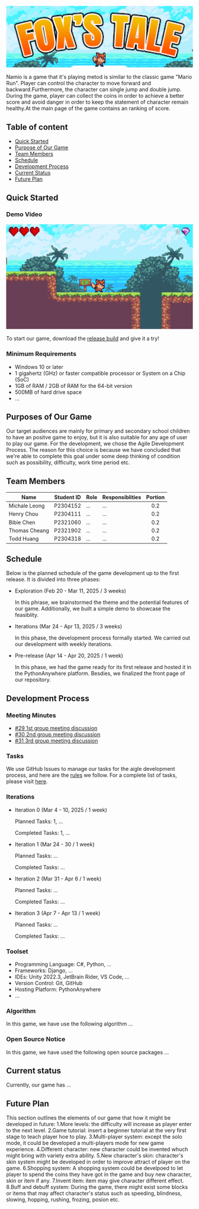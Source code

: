 ![Project Banner](./banner.png)

Namio is a game that it's playing metod is similar to the classic game "Mario Run". Player can control the character to move forward and backward.Furthermore, the character can single jump and double jump. During the game, player can collect the coins in order to achieve a better score and avoid danger in order to keep the statement of character remain healthy.At the main page of the game contains an ranking of score.

## Table of content

- [Quick Started](#quick-started)
- [Purpose of Our Game](#purpose)
- [Team Members](#members)
- [Schedule](#schedule)
- [Development Process](#development-process)
- [Current Status](#current-status)
- [Future Plan](#future-plan)

<a id='quick-started'></a>

## Quick Started

### Demo Video

[![Demo Video](./demo_capture.png)](https://www.youtube.com/watch?v=jfKfPfyJRdk)

To start our game, download the [release build](https://github.com/COMP2116-Ma-Mario-Game-Game/FoxsTale/releases/tag/beta.1) and give it a try!

### Minimum Requirements

- Windows 10 or later
- 1 gigahertz (GHz) or faster compatible processor or System on a Chip (SoC)
- 1GB of RAM / 2GB of RAM for the 64-bit version
- 500MB of hard drive space
- ...

<a id='purpose'></a>

## Purposes of Our Game

Our target audiences are mainly for primary and secondary school children to have an positve game to enjoy, but it is also suitable for any age of user to play our game. For the development, we chose the Agile Development Process. The reason for this choice is because we have concluded that we're able to complete this goal under some deep thinking of condition such as possibility, difficulty, work time period etc.

<a id='members'></a>

## Team Members

| Name | Student ID | Role | Responsiblities | Portion |
| --- | :---: | --- | --- | :---: |
| Michale Leong | P2304152 | ... | ... | 0.2 |
| Henry Chou | P2304111 | ... | ... | 0.2 |
| Bibie Chen | P2321060 | ... | ... | 0.2 |
| Thomas Cheang | P2321902 | ... | ... | 0.2 |
| Todd Huang | P2304318 | ... | ... | 0.2 |

<a id='schedule'></a>

## Schedule

Below is the planned schedule of the game development up to the first release. It is divided into three phases:

- Exploration (Feb 20 - Mar 11, 2025 / 3 weeks)

    In this phrase, we brainstormed the theme and the potential features of our game. Additionally, we built a simple demo to showcase the feasiblity.

- Iterations (Mar 24 - Apr 13, 2025 / 3 weeks)

    In this phase, the development process formally started. We carried out our development with weekly iterations.

- Pre-release (Apr 14 - Apr 20, 2025 / 1 week)

    In this phase, we had the game ready for its first release and hosted it in the PythonAnywhere platform. Besdies, we finalized the front page of our repository.

<a id='development-process'></a>

## Development Process

### Meeting Minutes

- [#29 1st group meeting discussion](https://github.com/COMP2116-Ma-Mario-Game-Game/Namio/issues/29)
- [#30 2nd group meeting discussion](https://github.com/COMP2116-Ma-Mario-Game-Game/Namio/issues/30)
- [#31 3rd group meeting discussion](https://github.com/COMP2116-Ma-Mario-Game-Game/Namio/issues/31)

### Tasks

We use GitHub Issues to manage our tasks for the aigle development process, and here are the [rules](https://github.com/COMP2116-Ma-Mario-Game-Game/Namio/issues/3) we follow. For a complete list of tasks, please visit [here](https://github.com/COMP2116-Ma-Mario-Game-Game/Namio/issues?q=is%3Aissue%20type%3ATask%20).

### Iterations

- Iteration 0 (Mar 4 - 10, 2025 / 1 week)

    Planned Tasks: 1, ...

    Completed Tasks: 1, ...

- Iteration 1 (Mar 24 - 30 / 1 week)

    Planned Tasks: ...

    Completed Tasks: ...

- Iteration 2 (Mar 31 - Apr 6 / 1 week)

    Planned Tasks: ...

    Completed Tasks: ...

- Iteration 3 (Apr 7 - Apr 13 / 1 week)

    Planned Tasks: ...

    Completed Tasks: ...

### Toolset

- Programming Language: C#, Python, ...
- Frameworks: Django, ...
- IDEs: Unity 2022.3, JetBrain Rider, VS Code, ...
- Version Control: Git, GitHub
- Hosting Platform: PythonAnywhere
- ...

### Algorithm

In this game, we have use the following algorithm ...

### Open Source Notice

In this game, we have used the following open source packages ...

<a id='current-status'></a>

## Current status

Currently, our game has ...

<a id='future-plan'></a>

## Future Plan

This section outlines the elements of our game that how it might be developed in future:
1.More levels: the difficulty will increase as player enter to the next level.
2.Game tutorial: insert a beginner tutorial at the very first stage to teach player hoe to play.
3.Multi-player system: except the solo mode, it could be developed a multi-players mode for new game experience.
4.Different character: new character could be invented whuch might bring with variety extra ability.
5.New character's skin: character's skin system might be developed in order to improve attract of player on the game.
6.Shopping system: A shopping system could be develpoed to let player to spend the coins they have got in the game and buy new character, skin or item if any.
7.Invent item: item may give character different effect.
8.Buff and debuff system: During the game, there might exist some blocks or items that may affect character's status such as speeding, blindness, slowing, hopping, rushing, frozing, posion etc.
